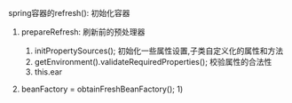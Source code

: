 
spring容器的refresh(): 初始化容器
1. prepareRefresh: 刷新前的预处理器
     1) initPropertySources(); 初始化一些属性设置,子类自定义化的属性和方法
     2) getEnvironment().validateRequiredProperties(); 校验属性的合法性
     3) this.ear
     
2. beanFactory = obtainFreshBeanFactory();
    1) 


